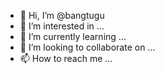 - 👋 Hi, I’m @bangtugu
- 👀 I’m interested in ...
- 🌱 I’m currently learning ...
- 💞️ I’m looking to collaborate on ...
- 📫 How to reach me ...

<!---
bangtugu/bangtugu is a ✨ special ✨ repository because its `README.md` (this file) appears on your GitHub profile.
You can click the Preview link to take a look at your changes.
--->
